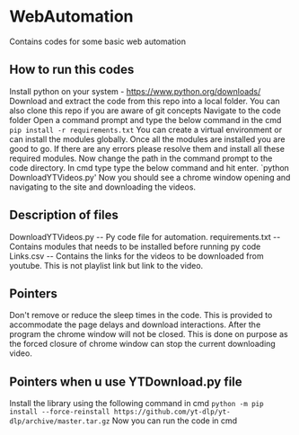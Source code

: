 # WebAutomation
Contains codes for some basic web automation

## How to run this codes
Install python on your system - https://www.python.org/downloads/
Download and extract the code from this repo into a local folder. You can also clone this repo if you are aware of git concepts
Navigate to the code folder
Open a command prompt and type the below command in the cmd 
`pip install -r requirements.txt`
You can create a virtual environment or can install the modules globally.
Once all the modules are installed you are good to go.
If there are any errors please resolve them and install all these required modules.
Now change the path in the command prompt to the code directory.
In cmd type type the below command and hit enter.
`python DownloadYTVideos.py'
Now you should see a chrome window opening and navigating to the site and downloading the videos.


## Description of files
DownloadYTVideos.py  -- Py code file for automation.
requirements.txt -- Contains modules that needs to be installed before running py code
Links.csv -- Contains the links for the videos to be downloaded from youtube. This is not playlist link but link to the video.

## Pointers
Don't remove or reduce the sleep times in the code. This is provided to accommodate the page delays and download interactions.
After the program the chrome window will not be closed. This is done on purpose as the forced closure of chrome window can stop the current downloading video.

## Pointers when u use YTDownload.py file
Install the library using the following command in cmd
`python -m pip install --force-reinstall https://github.com/yt-dlp/yt-dlp/archive/master.tar.gz`
Now you can run the code in cmd


